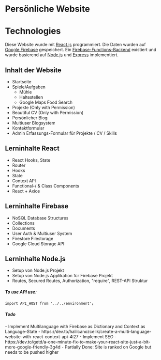 # Persönliche Website

<h1>Technologies</h1>
Diese Website wurde mit <a href="https://github.com/facebook/react">React.js</a> programmiert.
Die Daten wurden auf <a href="https://github.com/firebase/">Google Firebase</a> gespeichert.
Ein <a href="https://firebase.google.com/docs/functions">Firebase-Functions-Backend</a> existiert und wurde basierend auf <a href="https://nodejs.org/en/">Node.js</a> und <a href="https://expressjs.com/de/4x/api.html">Express</a> implementiert.

<h2>Inhalt der Website</h2>
<ul>
  <li>
    Startseite
  </li>
   <li>
    Spiele/Aufgaben
    <ul>
        <li>
        Mühle
        </li>  
        <li>
        Haltestellen
        </li>
      <li>
        Google Maps Food Search
      </li>
    </ul>
  </li>
    <li>
    Projekte (Only with Permission)
  </li>
  <li>
    Beautiful CV (Only with Permission)
  </li>
   <li>
    Persönlicher Blog
  </li>
   <li>
    Multiuser Blogsystem
  </li>
   <li>
    Kontaktformular
  </li>
   <li>
    Admin Erfassungs-Formular für Projekte / CV / Skills
  </li>
</ul>

<h2>Lerninhalte React</h2>
<ul>
  <li>
   React Hooks, State
  </li>
  <li>
    Router
  </li>
  <li>
    Hooks
  </li>
   <li>
    State
  </li>
   <li>
    Context API
  </li>
    <li>
    Functional-/ & Class Components
  </li>
      <li>
    React + Axios
  </li>
</ul>

<h2>Lerninhalte Firebase</h2>
<ul>
  <li>
    NoSQL Database Structures
  </li>
  
   <li>
    Collections
  </li>
   <li>
    Documents
  </li>
   <li>
    User Auth & Multiuser System
  </li>
   <li>
    Firestore Filestorage
  </li>
      <li>
    Google Cloud Storage API
  </li>
</ul>

<h2>Lerninhalte Node.js</h2>
<ul>
  <li>
    Setup von Node.js Projekt
  </li>
  
   <li>
    Setup von Node.js Applikation für Firebase Projekt
  </li>
      <li>
    Routes, Secured Routes, Authorization, "require", REST-API Struktur
  </li>
</ul>

<h5>To use API use:</h5>
<code>import API_HOST from '../../environment';</code>

<h5> Todo </h5>
- Implement Multilanguage with Firebase as Dictionary and Context as Language-State
  - https://dev.to/halilcanozcelik/create-a-multi-language-website-with-react-context-api-4i27
- Implement SEO
 - https://dev.to/getd/a-one-minute-fix-to-make-your-react-site-just-a-bit-more-google-friendly-3g4d
 - Partially Done: Site is ranked on Google but needs to be pushed higher
